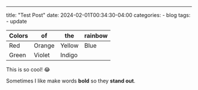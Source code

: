 ---
title: "Test Post"
date: 2024-02-01T00:34:30-04:00
categories:
	- blog
tags:
	- update

| **Colors** | **of** | **the** | **rainbow** |
| ---------- | ------ | ------- | ----------- |
|    Red     | Orange | Yellow  |    Blue     |
|   Green    | Violet | Indigo  |             |


This is so cool! :joy:

Sometimes I like make words **bold** so they **stand out**.